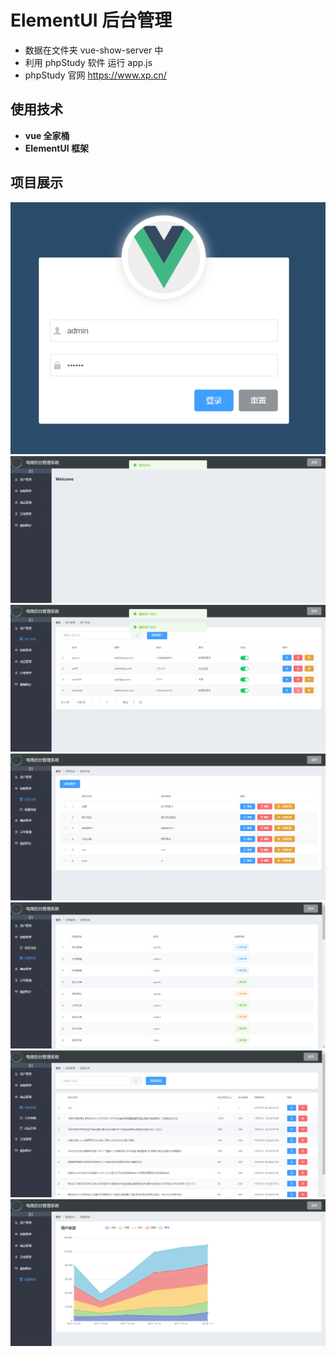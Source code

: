 # ElementUI 后台管理

- 数据在文件夹 vue-show-server 中
- 利用 phpStudy 软件 运行 app.js
- phpStudy 官网 https://www.xp.cn/

## 使用技术

- **vue 全家桶**
- **ElementUI 框架**

## 项目展示

![](./%E9%A1%B9%E7%9B%AE%E9%A2%84%E8%A7%88%E5%9B%BE/1.png)
![](./%E9%A1%B9%E7%9B%AE%E9%A2%84%E8%A7%88%E5%9B%BE/2.png)
![](./%E9%A1%B9%E7%9B%AE%E9%A2%84%E8%A7%88%E5%9B%BE/3.png)
![](./%E9%A1%B9%E7%9B%AE%E9%A2%84%E8%A7%88%E5%9B%BE/4.png)
![](./%E9%A1%B9%E7%9B%AE%E9%A2%84%E8%A7%88%E5%9B%BE/5.png)
![](./%E9%A1%B9%E7%9B%AE%E9%A2%84%E8%A7%88%E5%9B%BE/6.png)
![](./%E9%A1%B9%E7%9B%AE%E9%A2%84%E8%A7%88%E5%9B%BE/7.png)
